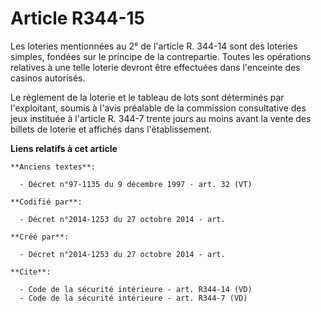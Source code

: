 # Article R344-15

Les loteries mentionnées au 2° de l'article R. 344-14 sont des loteries simples, fondées sur le principe de la contrepartie.
Toutes les opérations relatives à une telle loterie devront être effectuées dans l'enceinte des casinos autorisés. 

Le règlement de la loterie et le tableau de lots sont déterminés par l'exploitant, soumis à l'avis préalable de la commission
consultative des jeux instituée à l'article R. 344-7 trente jours au moins avant la vente des billets de loterie et affichés
dans l'établissement.

**Liens relatifs à cet article**

	**Anciens textes**:

	  - Décret n°97-1135 du 9 décembre 1997 - art. 32 (VT)

	**Codifié par**:

	  - Décret n°2014-1253 du 27 octobre 2014 - art.

	**Créé par**:

	  - Décret n°2014-1253 du 27 octobre 2014 - art.

	**Cite**:

	  - Code de la sécurité intérieure - art. R344-14 (VD)
	  - Code de la sécurité intérieure - art. R344-7 (VD)
